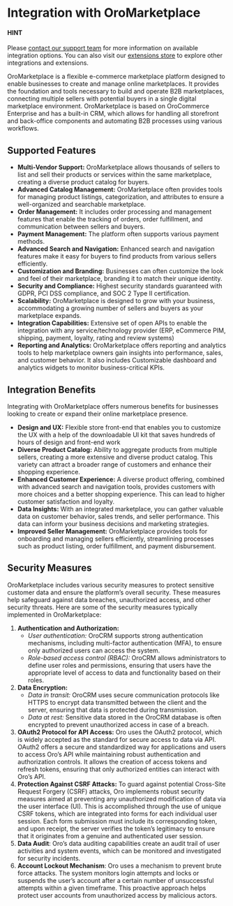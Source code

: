 <a id="integrations-marketplace"></a>

# Integration with OroMarketplace

#### HINT
Please <a href="https://oroinc.com/contact-us/" target="_blank">contact our support team</a> for more information on available integration options. You can also visit our <a href="https://extensions.oroinc.com/" target="_blank">extensions store</a> to explore other integrations and extensions.

OroMarketplace is a flexible e-commerce marketplace platform designed to enable businesses to create and manage online marketplaces. It provides the foundation and tools necessary to build and operate B2B marketplaces, connecting multiple sellers with potential buyers in a single digital marketplace environment. OroMarketplace is based on OroCommerce Enterprise and has a built-in CRM, which allows for handling all storefront and back-office components and automating B2B processes using various workflows.

## Supported Features

* **Multi-Vendor Support:** OroMarketplace allows thousands of sellers to list and sell their products or services within the same marketplace, creating a diverse product catalog for buyers.
* **Advanced Catalog Management:** OroMarketplace often provides tools for managing product listings, categorization, and attributes to ensure a well-organized and searchable marketplace.
* **Order Management:** It includes order processing and management features that enable the tracking of orders, order fulfillment, and communication between sellers and buyers.
* **Payment Management:** The platform often supports various payment methods.
* **Advanced Search and Navigation:** Enhanced search and navigation features make it easy for buyers to find products from various sellers efficiently.
* **Customization and Branding:** Businesses can often customize the look and feel of their marketplace, branding it to match their unique identity.
* **Security and Compliance:** Highest security standards guaranteed with GDPR, PCI DSS compliance, and SOC 2 Type II certification.
* **Scalability:** OroMarketplace is designed to grow with your business, accommodating a growing number of sellers and buyers as your marketplace expands.
* **Integration Capabilities:** Extensive set of open APIs to enable the integration with any service/technology provider (ERP, eCommerce PIM, shipping, payment, loyalty, rating and review systems)
* **Reporting and Analytics:** OroMarketplace offers reporting and analytics tools to help marketplace owners gain insights into performance, sales, and customer behavior. It also includes Customizable dashboard and analytics widgets to monitor business-critical KPIs.

## Integration Benefits

Integrating with OroMarketplace offers numerous benefits for businesses looking to create or expand their online marketplace presence.

* **Design and UX:** Flexible store front-end that enables you to customize the UX with a help of the downloadable UI kit that saves hundreds of hours of design and front-end work
* **Diverse Product Catalog:** Ability to aggregate products from multiple sellers, creating a more extensive and diverse product catalog. This variety can attract a broader range of customers and enhance their shopping experience.
* **Enhanced Customer Experience:** A diverse product offering, combined with advanced search and navigation tools, provides customers with more choices and a better shopping experience. This can lead to higher customer satisfaction and loyalty.
* **Data Insights:** With an integrated marketplace, you can gather valuable data on customer behavior, sales trends, and seller performance. This data can inform your business decisions and marketing strategies.
* **Improved Seller Management:** OroMarketplace provides tools for onboarding and managing sellers efficiently, streamlining processes such as product listing, order fulfillment, and payment disbursement.

## Security Measures

OroMarketplace includes various security measures to protect sensitive customer data and ensure the platform’s overall security. These measures help safeguard against data breaches, unauthorized access, and other security threats. Here are some of the security measures typically implemented in OroMarketplace:

1. **Authentication and Authorization:**
   * *User authentication:* OroCRM supports strong authentication mechanisms, including multi-factor authentication (MFA), to ensure only authorized users can access the system.
   * *Role-based access control (RBAC):* OroCRM allows administrators to define user roles and permissions, ensuring that users have the appropriate level of access to data and functionality based on their roles.
2. **Data Encryption:**
   * *Data in transit:* OroCRM uses secure communication protocols like HTTPS to encrypt data transmitted between the client and the server, ensuring that data is protected during transmission.
   * *Data at rest:* Sensitive data stored in the OroCRM database is often encrypted to prevent unauthorized access in case of a breach.
3. **OAuth2 Protocol for API Access:** Oro uses the OAuth2 protocol, which is widely accepted as the standard for secure access to data via API. OAuth2 offers a secure and standardized way for applications and users to access Oro’s API while maintaining robust authentication and authorization controls. It allows the creation of access tokens and refresh tokens, ensuring that only authorized entities can interact with Oro’s API.
4. **Protection Against CSRF Attacks:** To guard against potential Cross-Site Request Forgery (CSRF) attacks, Oro implements robust security measures aimed at preventing any unauthorized modification of data via the user interface (UI). This is accomplished through the use of unique CSRF tokens, which are integrated into forms for each individual user session. Each form submission must include its corresponding token, and upon receipt, the server verifies the token’s legitimacy to ensure that it originates from a genuine and authenticated user session.
5. **Data Audit**: Oro’s data auditing capabilities create an audit trail of user activities and system events, which can be monitored and investigated for security incidents.
6. **Account Lockout Mechanism**: Oro uses a mechanism to prevent brute force attacks. The system monitors login attempts and locks or suspends the user’s account after a certain number of unsuccessful attempts within a given timeframe. This proactive approach helps protect user accounts from unauthorized access by malicious actors.
